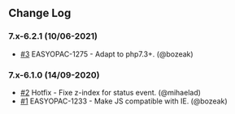 ## Change Log

### 7.x-6.2.1 (10/06-2021)
- [#3](https://github.com/easySuite/easyddb_event_status/pull/3) EASYOPAC-1275 - Adapt to php7.3+. (@bozeak)

### 7.x-6.1.0 (14/09-2020)
- [#2](https://github.com/easySuite/easyddb_event_status/pull/2) Hotfix - Fixe z-index for status event. (@mihaelad)
- [#1](https://github.com/easySuite/easyddb_event_status/pull/1) EASYOPAC-1233 - Make JS compatible with IE. (@bozeak)